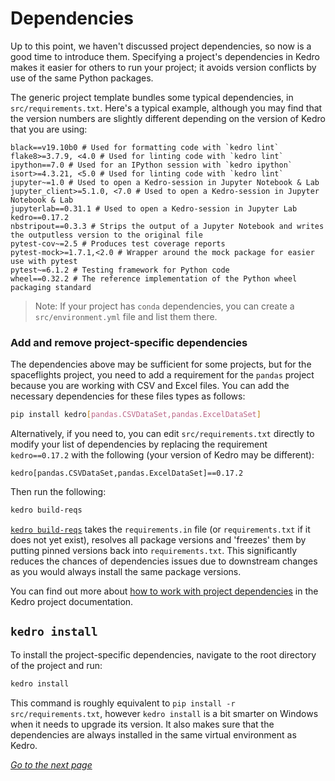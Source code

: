# Dependencies

Up to this point, we haven't discussed project dependencies, so now is a good time to introduce them. Specifying a project's dependencies in Kedro makes it easier for others to run your project; it avoids version conflicts by use of the same Python packages.

The generic project template bundles some typical dependencies, in `src/requirements.txt`. Here's a typical example, although you may find that the version numbers are slightly different depending on the version of Kedro that you are using:

```text
black==v19.10b0 # Used for formatting code with `kedro lint`
flake8>=3.7.9, <4.0 # Used for linting code with `kedro lint`
ipython==7.0 # Used for an IPython session with `kedro ipython`
isort>=4.3.21, <5.0 # Used for linting code with `kedro lint`
jupyter~=1.0 # Used to open a Kedro-session in Jupyter Notebook & Lab
jupyter_client>=5.1.0, <7.0 # Used to open a Kedro-session in Jupyter Notebook & Lab
jupyterlab==0.31.1 # Used to open a Kedro-session in Jupyter Lab
kedro==0.17.2
nbstripout==0.3.3 # Strips the output of a Jupyter Notebook and writes the outputless version to the original file
pytest-cov~=2.5 # Produces test coverage reports
pytest-mock>=1.7.1,<2.0 # Wrapper around the mock package for easier use with pytest
pytest~=6.1.2 # Testing framework for Python code
wheel==0.32.2 # The reference implementation of the Python wheel packaging standard
```

> Note: If your project has `conda` dependencies, you can create a `src/environment.yml` file and list them there.

### Add and remove project-specific dependencies

The dependencies above may be sufficient for some projects, but for the spaceflights project, you need to add a requirement for the `pandas` project because you are working with CSV and Excel files. You can add the necessary dependencies for these files types as follows:

```bash
pip install kedro[pandas.CSVDataSet,pandas.ExcelDataSet]
```

Alternatively, if you need to, you can edit `src/requirements.txt` directly to modify your list of dependencies by replacing the requirement `kedro==0.17.2` with the following (your version of Kedro may be different):

```text
kedro[pandas.CSVDataSet,pandas.ExcelDataSet]==0.17.2
```

Then run the following:

```bash
kedro build-reqs
```

[`kedro build-reqs`](https://kedro.readthedocs.io/en/stable/09_development/03_commands_reference.html#build-the-project-s-dependency-tree) takes the `requirements.in` file (or `requirements.txt` if it does not yet exist), resolves all package versions and 'freezes' them by putting pinned versions back into `requirements.txt`. This significantly reduces the chances of dependencies issues due to downstream changes as you would always install the same package versions.


You can find out more about [how to work with project dependencies](https://kedro.readthedocs.io/en/stable/04_kedro_project_setup/01_dependencies.html) in the Kedro project documentation. 

## `kedro install`

To install the project-specific dependencies, navigate to the root directory of the project and run:

```bash
kedro install
```

This command is roughly equivalent to `pip install -r src/requirements.txt`, however `kedro install` is a bit smarter on Windows when it needs to upgrade its version. It also makes sure that the dependencies are always installed in the same virtual environment as Kedro.

_[Go to the next page](./05_connect_data_sources.md)_